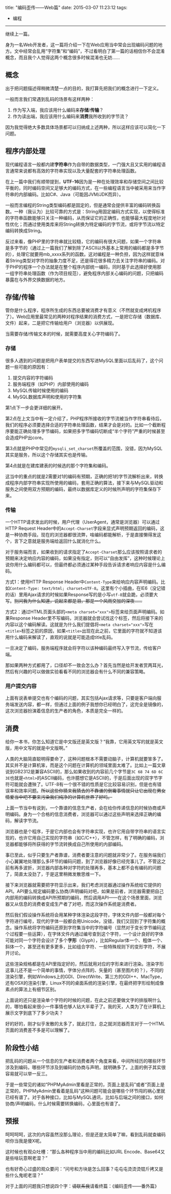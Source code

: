 title: "编码歪传——Web篇"
date: 2015-03-07 11:23:12
tags:
- 编程
---
继续上一篇。

身为一名Web开发者，这一篇将介绍一下在Web应用当中常会出现编码问题的地方。文中经常会乱用“字符集”和“编码”，不过看明白了第一篇的话相信你不会混淆概念，而且我个人觉得这两个概念很多时候混淆也无妨……

<!-- more -->

## 概念

出于把问题描述得稍微清楚一点的目的，我打算先把我们的概念进行一下定义。

一般而言我们常遇到乱码的场景有这样两种：

1. 作为写入端，我应该用什么编码来**存储**/**传输**？
2. 作为读出端，我应该用什么编码来**消费**我所收到的字节流？

因为我觉得绝大多数具体场景都可以归纳成上述两种，所以这样应该可以简化一下问题。

## 程序内部处理

现代编程语言一般都内建**字符串**作为自带的数据类型，一门强大且又实用的编程语言通常来说都有高效的字符串实现以及大量配套的字符串处理函数。

在上一篇中我们有顺带提到，**UTF-16**因为是一种在处理效率和存储空间之间比较平衡的，同时编码空间又足够大的编码方式，在一些编程语言当中被采用来当作字符串的内部编码。比如C#、Java（可能因JVM/JDK而异）。

一般而言编程的String类型编码都是固定的，但是通常会提供丰富的编码转换函数。一种（我认为）比较可靠的方式是：String用固定编码方式实现，以使得标准的字符串函数能够只关注一种编码，从而保证它的正确性，也能够最大程度地针对性优化；而通过使用类库来将String转换为特定编码的字节流，或将字节流以特定编码转换成String。

反过来看，像PHP里的字符串就比较糙，它的编码有很大问题，如果一个字符串是多字节的（通过上一篇我们了解到除了ASCII以外基本上常用的编码都是多字节的），处理它就要用mb_xxxx系列的函数。这对编程是一种负担，因为这样就意味着String类型对字符的抽象力度不足，还是得花很多精力去关注字符串的编码。对于PHP的程序一个办法就是在整个程序内部统一编码，同时基于此选择好使用那一组字符串处理函数（作为项目规范），避免程序内部关心编码的问题，只把编码暴露在与外界交换数据的地方。

## 存储/传输

管你是什么程序，程序所生成的东西总要被消费才有意义（不然就变成烤机程序了）。Web应用里最常见的两种对程序结果的消费方式，一是把它存储（数据库、文件）起来，二是把它传输给用户（浏览器）以供展现。

当需要存储/传输文本的时候，就需要高度关心字符编码了。

### 存储

很多人遇到的问题是把用户表单提交的东西写进MySQL里面以后乱码了，这个问题一些可能的原因有：

1. 提交内容的字符编码
2. 服务端程序（如PHP）内部使用的编码
3. MySQL传输时候使用的编码
4. MySQL数据库声明和使用的字符集

第1点下一步会更详细的展开。

第2点在上文当中有一定介绍了，PHP程序所接收的字节流被当作字符串看待后，我们的程序必须要选择合适的字符串处理函数，结果才会是对的。比如一个截断程序要能正确处理多字节编码，如果把多字节编码切断成“半个字符”严重的时候甚至会造成PHP出core。

第3点就是PHP中常见的`mysqli_set_charset`所覆盖的范围，没错，因为MySQL其实是服务，所以这个存储其实也是传输。

第4点就是在建库建表的时候选的那个字符集和编码。

这当中的重点的就是2需要对1的编码有预期，正确的把1的字节流解析出来，转换成程序内部字符串实现所使用的编码，套用正确的算法，接下来与MySQL驱动和服务之间使用双方预期的编码，最终以数据库定义的时候所声明的字符集保存下来。

### 传输

一个HTTP请求发出的时候，用户代理（UserAgent，通常是浏览器）可以通过HTTP Request Header中的`Accept-Charset`字段来显式声明预期返回的编码，这是一种协商手段。现在的浏览器都很流弊，啥编码都能解析，于是直接懒得发这个，言下之意就是服务端给返回什么就消化什么。

对于服务端而言，如果收到的请求指定了`Accept-Charset`那么应该按照请求者的预期来决定响应内容的编码，如果没有指定，则可以“自由发挥”，这种时候理论上说你用什么编码都可以，但最终都必须通过某种手段告诉请求者响应内容是什么编码。

方式1：使用HTTP Response Header中`Content-Type`来给响应内容声明编码。比如`Content-Type: text/html; charset=UTF-8`。这里有个小插曲，在IE6（没记错的话）里用Ajax请求的时候如果Response写的是小写`utf-8`就会跪，必须要大写。~~别问我为什么知道，说起来都是泪，那是一个风雨交加的深夜……~~

方式2：通过HTML页面头部的`<meta charset="xxx">`标签来给页面声明编码。如果Response Header里不写编码，浏览器就会尝试找这个标签，然后将接下来的内容以这个编码解读。这就是为什么我们提倡将`<meta charset="xxx">`写在`<title>`标签之前的原因，如果`<title>`出现在此之前，它里面的字符就不知道该用什么编码来解读了，直观的说就是可能造成title乱码。

一旦决定了编码，服务端程序就会将字符以该种编码最终写入字节流，传给客户端。

那如果两种方式都用了，口径却不一致会怎么办？首先当然是给开发者赏两耳光，然后有兴趣的可以做做实验看看不同的浏览器会有什么不同的兼容策略。

### 用户提交内容

上面有说表单提交也有个编码的问题，其实包括Ajax请求等，只要是客户端向服务端发送内容，都一样，但通过上面的例子我想你已经明白了，这完全是镜像的，这次浏览器扮演着信息的生产者的角色，本质是完全一样的。

## 消费

给你一本书，你怎么知道它是中文版还是英文版？“我靠，它用英文写的就是英文版，用中文写的就是中文版啊。”

人类的大脑简直聪明得要命了，这种问题根本不需要动脑子，计算机就要笨多了。其实并不是计算机笨，而是这个问题在计算机的领域里面太难了。比如上一篇文章说到GB2312是兼容ASCII的，那么如果收到的内容前几个字节是`3C 68 74 6D 6C 3E`也就是`<html>`的ASCII编码，也许臆想它是ASCII的，于是后面出现的双字节字符可能就会遭殃了。UTF-8有一个很不错的性质是它比较容易识别，但是也有错误率和效率问题。~~所以这些你猜来我猜去的不靠谱的倒霉事情就只让它出现在男女情爱当中吧不要来污染我们纯净的计算机世界了好吗。~~

上面一节当中有说到，一个靠谱的信息生产者，会在给你传递信息的时候协商或声明编码。身为一个合格的信息消费者，浏览器可以通过这些声明来选择正确的编码，解读字节流。

浏览器也是个程序，于是它内部也会有字符串实现，也许它用自带字符串的语言实现的，也许它用自己实现的字符串（如C/C++），不管怎样，有了明确的编码，浏览器都能够将所获得的字节流转换成自己所使用的内部编码。

事已至此，似乎只要生产者靠谱，消费者要注意的问题就非常少了。在服务端我们小心翼翼地处理那么多环节的编码问题，到了浏览器好像已经完事儿了。不管这之前有再多波折，浏览器内部各种对字符的处理再多，基本上都不会有编码的问题了，简直太没劲了，于是这里稍微发散思维一下。

接下来浏览器就需要把字符显示出来，我们考虑浏览器通过操作系统给它提供的API。API要么规定编码要么协商/声明编码对吧，如果是前者，浏览器需要把自己内部用的编码转换成API所预期的编码，然后调用API——在这个场景里面，浏览器又从信息的消费者变成生产者了对吧，而这次操作系统是消费者。

然后我们假设操作系统将会用某种字体渲染这段字符，字体文件内部一般都对每个字符进行编号，现代的字体一般都会用Unicode，没错，我们又回到了字符集的概念。操作系统将字符编码还原到字符集当中的字符编号（显然对于变长字节编码这个过程要一些运算），在字体文件内通过编号查到这个字符，一个设计良好的字体可能对同一个字符会设计了多个**字形**（Glyph），比如Regular体一个、粗体一个、斜体一个，甚至还有更多更多，比如组合字符、一些特殊规则下的变形字符，不展开讨论。

这些渲染规格都是在API里指定好的，然后就用对应的字形来进行渲染。渲染字形这事儿还不是一个简单的事情，字体分点阵的、矢量的（甚至图片的？），不同的渲染引擎，例如Windows上的GDI、DirectWrite、第三方的GDI++、MacType，还有OSX的渲染引擎，Linux不同的桌面系统的渲染引擎，在最终把字形绘制成像素点的算法上有细节区别。

上面说的还只是渲染单个字符的时候的问题，在此之前还要做文字的排版啊什么的，哪怕看起来很小一件事情也够人钻大半辈子了。我的天，人类为了在计算机上展示文字到底下了多少功夫？

好的好的，刚才似乎发散的太多了，就此打住，总之就浏览器而言对于一个HTML页面的消费差不多是可以理解了。

## 阶段性小结

把乱码的问题从一个信息的生产者和消费者两个角度来看，中间所经历的哪些环节涉及到编码，哪些环节涉及到编码的协商与声明，就明确多了。上面的例子其实很容易就可以举一反三。

于是一些常见的诸如“PHPMyAdmin里看是正常的，页面上是乱码”或者“页面上是正常的，PHPMyAdmin里看着是乱码”这种问题可能会是哪些个环节闯的祸心里就已经有谱了。对于各种接口，比如与MySQL通讯，比如与后端之间的接口，如何协商/声明编码，什么时候需要转换编码，心里面也有谱了。

## 预报

呵呵呵呵，这次的内容虽然没那么理论，但是还是太简单了嘛，看到乱码就查编码呗你当我是傻X呢。

这时候也有观众吐槽：“那么各种程序当中用的编码比如URL Encode、Base64又是些啥玩意啊老湿？”

也有好奇心过盛的观众要问：“问号和方块是怎么回事？屯屯屯烫烫烫锟斤拷又是些什么鬼呢老湿？”

对于上面的问题我只想说四个字：~~请联系我~~请看终篇：《编码歪传——番外篇》